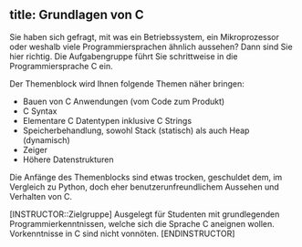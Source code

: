 title: Grundlagen von C
---
Sie haben sich gefragt, mit was ein Betriebssystem, ein Mikroprozessor oder
weshalb viele Programmiersprachen ähnlich aussehen?
Dann sind Sie hier richtig.
Die Aufgabengruppe führt Sie schrittweise in die Programmiersprache C ein.

Der Themenblock wird Ihnen folgende Themen näher bringen:

- Bauen von C Anwendungen (vom Code zum Produkt)
- C Syntax
- Elementare C Datentypen inklusive C Strings
- Speicherbehandlung, sowohl Stack (statisch) als auch Heap (dynamisch)
- Zeiger
- Höhere Datenstrukturen

Die Anfänge des Themenblocks sind etwas trocken, geschuldet dem, im Vergleich
zu Python, doch eher benutzerunfreundlichem Aussehen und Verhalten von C.

[INSTRUCTOR::Zielgruppe]
Ausgelegt für Studenten mit grundlegenden Programmierkenntnissen, welche sich
die Sprache C aneignen wollen.
Vorkenntnisse in C sind nicht vonnöten.
[ENDINSTRUCTOR]